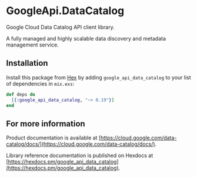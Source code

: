 # GoogleApi.DataCatalog

Google Cloud Data Catalog API client library.

A fully managed and highly scalable data discovery and metadata management service.


## Installation

Install this package from [Hex](https://hex.pm) by adding
`google_api_data_catalog` to your list of dependencies in `mix.exs`:

```elixir
def deps do
  [{:google_api_data_catalog, "~> 0.19"}]
end
```

## For more information

Product documentation is available at [https://cloud.google.com/data-catalog/docs/](https://cloud.google.com/data-catalog/docs/).

Library reference documentation is published on Hexdocs at
[https://hexdocs.pm/google_api_data_catalog](https://hexdocs.pm/google_api_data_catalog).
